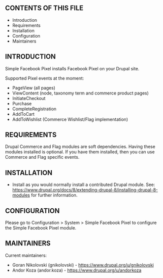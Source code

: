 CONTENTS OF THIS FILE
----------------------
 * Introduction
 * Requirements
 * Installation
 * Configuration
 * Maintainers


INTRODUCTION
------------

Simple Facebook Pixel installs Facebook Pixel on your Drupal site.

Supported Pixel events at the moment:
  * PageView (all pages)
  * ViewContent (node, taxonomy term and commerce product pages)
  * InitiateCheckout
  * Purchase
  * CompleteRegistration
  * AddToCart
  * AddToWishlist (Commerce Wishlist/Flag implementation)


REQUIREMENTS
------------

Drupal Commerce and Flag modules are soft dependencies. Having these modules
installed is optional. If you have them installed, then you can use Commerce and
Flag specific events.


INSTALLATION
------------

 * Install as you would normally install a contributed Drupal module.
   See: https://www.drupal.org/docs/8/extending-drupal-8/installing-drupal-8-modules
   for further information.


CONFIGURATION
-------------

Please go to Configuration > System > Simple Facebook Pixel to configure the
Simple Facebook Pixel module.


MAINTAINERS
-----------

Current maintainers:
 * Goran Nikolovski (gnikolovski) - https://www.drupal.org/u/gnikolovski
 * Andor Koza (andor.koza) - https://www.drupal.org/u/andorkoza
